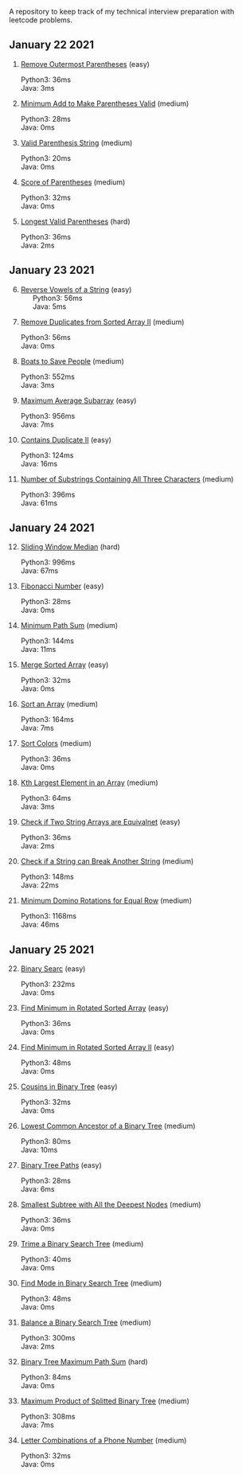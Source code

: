 A repository to keep track of my technical interview preparation with leetcode problems.

## January 22 2021

1. [Remove Outermost Parentheses](https://leetcode.com/problems/remove-outermost-parentheses) (easy)

&nbsp;&nbsp;&nbsp;&nbsp;&nbsp;&nbsp;Python3: 36ms   
&nbsp;&nbsp;&nbsp;&nbsp;&nbsp;&nbsp;Java: 3ms

2. [Minimum Add to Make Parentheses Valid](https://leetcode.com/problems/minimum-add-to-make-parentheses-valid/) (medium)

&nbsp;&nbsp;&nbsp;&nbsp;&nbsp;&nbsp;Python3: 28ms   
&nbsp;&nbsp;&nbsp;&nbsp;&nbsp;&nbsp;Java: 0ms

3. [Valid Parenthesis String](https://leetcode.com/problems/valid-parenthesis-string) (medium)

&nbsp;&nbsp;&nbsp;&nbsp;&nbsp;&nbsp;Python3: 20ms   
&nbsp;&nbsp;&nbsp;&nbsp;&nbsp;&nbsp;Java: 0ms

4. [Score of Parentheses](https://leetcode.com/problems/score-of-parentheses) (medium)

&nbsp;&nbsp;&nbsp;&nbsp;&nbsp;&nbsp;Python3: 32ms   
&nbsp;&nbsp;&nbsp;&nbsp;&nbsp;&nbsp;Java: 0ms

5. [Longest Valid Parentheses](https://leetcode.com/problems/longest-valid-parentheses) (hard)

&nbsp;&nbsp;&nbsp;&nbsp;&nbsp;&nbsp;Python3: 36ms       
&nbsp;&nbsp;&nbsp;&nbsp;&nbsp;&nbsp;Java: 2ms

## January 23 2021

6. [Reverse Vowels of a String](https://leetcode.com/problems/reverse-vowels-of-a-string) (easy)     
&nbsp;&nbsp;&nbsp;&nbsp;&nbsp;&nbsp;Python3: 56ms            
&nbsp;&nbsp;&nbsp;&nbsp;&nbsp;&nbsp;Java: 5ms

7. [Remove Duplicates from Sorted Array II](https://leetcode.com/problems/remove-duplicates-from-sorted-array-ii) (medium)

&nbsp;&nbsp;&nbsp;&nbsp;&nbsp;&nbsp;Python3: 56ms                 
&nbsp;&nbsp;&nbsp;&nbsp;&nbsp;&nbsp;Java: 0ms

8. [Boats to Save People](https://leetcode.com/problems/boats-to-save-people) (medium)

&nbsp;&nbsp;&nbsp;&nbsp;&nbsp;&nbsp;Python3: 552ms                 
&nbsp;&nbsp;&nbsp;&nbsp;&nbsp;&nbsp;Java: 3ms

9. [Maximum Average Subarray](https://leetcode.com/problems/maximum-average-subarray-i) (easy)

&nbsp;&nbsp;&nbsp;&nbsp;&nbsp;&nbsp;Python3: 956ms                      
&nbsp;&nbsp;&nbsp;&nbsp;&nbsp;&nbsp;Java: 7ms

10. [Contains Duplicate II](https://leetcode.com/problems/contains-duplicate-ii) (easy)

&nbsp;&nbsp;&nbsp;&nbsp;&nbsp;&nbsp;Python3: 124ms                      
&nbsp;&nbsp;&nbsp;&nbsp;&nbsp;&nbsp;Java: 16ms

11. [Number of Substrings Containing All Three Characters](https://leetcode.com/problems/number-of-substrings-containing-all-three-characters) (medium)

&nbsp;&nbsp;&nbsp;&nbsp;&nbsp;&nbsp;Python3: 396ms                         
&nbsp;&nbsp;&nbsp;&nbsp;&nbsp;&nbsp;Java: 61ms

## January 24 2021

12. [Sliding Window Median](https://leetcode.com/problems/sliding-window-median) (hard)

&nbsp;&nbsp;&nbsp;&nbsp;&nbsp;&nbsp;Python3: 996ms                         
&nbsp;&nbsp;&nbsp;&nbsp;&nbsp;&nbsp;Java: 67ms

13. [Fibonacci Number](https://leetcode.com/problems/fibonacci-number) (easy)

&nbsp;&nbsp;&nbsp;&nbsp;&nbsp;&nbsp;Python3: 28ms                         
&nbsp;&nbsp;&nbsp;&nbsp;&nbsp;&nbsp;Java: 0ms

14. [Minimum Path Sum](https://leetcode.com/problems/minimum-path-sum) (medium)

&nbsp;&nbsp;&nbsp;&nbsp;&nbsp;&nbsp;Python3: 144ms                         
&nbsp;&nbsp;&nbsp;&nbsp;&nbsp;&nbsp;Java: 11ms

15. [Merge Sorted Array](https://leetcode.com/problems/merge-sorted-array) (easy)

&nbsp;&nbsp;&nbsp;&nbsp;&nbsp;&nbsp;Python3: 32ms                         
&nbsp;&nbsp;&nbsp;&nbsp;&nbsp;&nbsp;Java: 0ms

16. [Sort an Array](https://leetcode.com/problems/sort-an-array) (medium)

&nbsp;&nbsp;&nbsp;&nbsp;&nbsp;&nbsp;Python3: 164ms                         
&nbsp;&nbsp;&nbsp;&nbsp;&nbsp;&nbsp;Java: 7ms

17. [Sort Colors](https://leetcode.com/problems/sort-colors) (medium)

&nbsp;&nbsp;&nbsp;&nbsp;&nbsp;&nbsp;Python3: 36ms                         
&nbsp;&nbsp;&nbsp;&nbsp;&nbsp;&nbsp;Java: 0ms

18. [Kth Largest Element in an Array](https://leetcode.com/problems/kth-largest-element-in-an-array) (medium)

&nbsp;&nbsp;&nbsp;&nbsp;&nbsp;&nbsp;Python3: 64ms                         
&nbsp;&nbsp;&nbsp;&nbsp;&nbsp;&nbsp;Java: 3ms

19. [Check if Two String Arrays are Equivalnet](https://leetcode.com/problems/check-if-two-string-arrays-are-equivalent) (easy)   

&nbsp;&nbsp;&nbsp;&nbsp;&nbsp;&nbsp;Python3: 36ms                         
&nbsp;&nbsp;&nbsp;&nbsp;&nbsp;&nbsp;Java: 2ms

20. [Check if a String can Break Another String](https://leetcode.com/problems/check-if-a-string-can-break-another-string) (medium)    

&nbsp;&nbsp;&nbsp;&nbsp;&nbsp;&nbsp;Python3: 148ms                         
&nbsp;&nbsp;&nbsp;&nbsp;&nbsp;&nbsp;Java: 22ms

21. [Minimum Domino Rotations for Equal Row](https://leetcode.com/problems/minimum-domino-rotations-for-equal-row) (medium)     

&nbsp;&nbsp;&nbsp;&nbsp;&nbsp;&nbsp;Python3: 1168ms                               
&nbsp;&nbsp;&nbsp;&nbsp;&nbsp;&nbsp;Java: 46ms


## January 25 2021     

22. [Binary Searc](https://leetcode.com/problems/binary-search) (easy)    

&nbsp;&nbsp;&nbsp;&nbsp;&nbsp;&nbsp;Python3: 232ms                              
&nbsp;&nbsp;&nbsp;&nbsp;&nbsp;&nbsp;Java: 0ms

23. [Find Minimum in Rotated Sorted Array](https://leetcode.com/explore/learn/card/binary-search/144/more-practices/1033/) (easy)    

&nbsp;&nbsp;&nbsp;&nbsp;&nbsp;&nbsp;Python3: 36ms                              
&nbsp;&nbsp;&nbsp;&nbsp;&nbsp;&nbsp;Java: 0ms

24. [Find Minimum in Rotated Sorted Array II](https://leetcode.com/explore/learn/card/binary-search/144/more-practices/1031/)  (easy)      

&nbsp;&nbsp;&nbsp;&nbsp;&nbsp;&nbsp;Python3: 48ms                              
&nbsp;&nbsp;&nbsp;&nbsp;&nbsp;&nbsp;Java: 0ms

25. [Cousins in Binary Tree](https://leetcode.com/problems/cousins-in-binary-tree) (easy)    

&nbsp;&nbsp;&nbsp;&nbsp;&nbsp;&nbsp;Python3: 32ms                              
&nbsp;&nbsp;&nbsp;&nbsp;&nbsp;&nbsp;Java: 0ms    

26. [Lowest Common Ancestor of a Binary Tree](https://leetcode.com/problems/lowest-common-ancestor-of-a-binary-tree) (medium)     

&nbsp;&nbsp;&nbsp;&nbsp;&nbsp;&nbsp;Python3: 80ms                              
&nbsp;&nbsp;&nbsp;&nbsp;&nbsp;&nbsp;Java: 10ms    

27. [Binary Tree Paths](https://leetcode.com/problems/binary-tree-paths) (easy)      

&nbsp;&nbsp;&nbsp;&nbsp;&nbsp;&nbsp;Python3: 28ms                              
&nbsp;&nbsp;&nbsp;&nbsp;&nbsp;&nbsp;Java: 6ms 

28. [Smallest Subtree with All the Deepest Nodes](https://leetcode.com/problems/smallest-subtree-with-all-the-deepest-nodes) (medium)    

&nbsp;&nbsp;&nbsp;&nbsp;&nbsp;&nbsp;Python3: 36ms                              
&nbsp;&nbsp;&nbsp;&nbsp;&nbsp;&nbsp;Java: 0ms 

29. [Trime a Binary Search Tree](https://leetcode.com/problems/trim-a-binary-search-tree) (medium)     

&nbsp;&nbsp;&nbsp;&nbsp;&nbsp;&nbsp;Python3: 40ms                              
&nbsp;&nbsp;&nbsp;&nbsp;&nbsp;&nbsp;Java: 0ms 

30. [Find Mode in Binary Search Tree](https://leetcode.com/problems/find-mode-in-binary-search-tree) (medium)     

&nbsp;&nbsp;&nbsp;&nbsp;&nbsp;&nbsp;Python3: 48ms                              
&nbsp;&nbsp;&nbsp;&nbsp;&nbsp;&nbsp;Java: 0ms    

31. [Balance a Binary Search Tree](https://leetcode.com/problems/balance-a-binary-search-tree) (medium)       

&nbsp;&nbsp;&nbsp;&nbsp;&nbsp;&nbsp;Python3: 300ms                              
&nbsp;&nbsp;&nbsp;&nbsp;&nbsp;&nbsp;Java: 2ms   

32. [Binary Tree Maximum Path Sum](https://leetcode.com/problems/binary-tree-maximum-path-sum) (hard)   

&nbsp;&nbsp;&nbsp;&nbsp;&nbsp;&nbsp;Python3: 84ms                              
&nbsp;&nbsp;&nbsp;&nbsp;&nbsp;&nbsp;Java: 0ms 

33. [Maximum Product of Splitted Binary Tree](https://leetcode.com/problems/maximum-product-of-splitted-binary-tree/) (medium) 

&nbsp;&nbsp;&nbsp;&nbsp;&nbsp;&nbsp;Python3: 308ms                              
&nbsp;&nbsp;&nbsp;&nbsp;&nbsp;&nbsp;Java: 7ms 

34. [Letter Combinations of a Phone Number](https://leetcode.com/problems/letter-combinations-of-a-phone-number) (medium)     

&nbsp;&nbsp;&nbsp;&nbsp;&nbsp;&nbsp;Python3: 32ms                              
&nbsp;&nbsp;&nbsp;&nbsp;&nbsp;&nbsp;Java: 0ms 